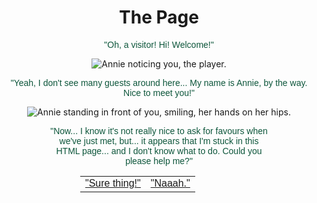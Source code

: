 <!DOCTYPE html>
<html lang="en-US">
  <head>
    <meta charset="utf-8" />
    <meta name="viewport" content="width=device-width" />
    <title>Annie's Stuck in an HTML Page</title>
    <style>
      body {
        text-align:center;
        background-image: url("the-page-images/background.png");
      }
    </style>
  </head>
  
  <body>
    <h1>The Page</h1>
    <p style="font-family:'Gill Sans', verdana, sans-serif; color:#0d563b;">"Oh, a visitor! Hi! Welcome!"</p>
    <img src="the-page-images/hello.png" alt="Annie noticing you, the player." />
    <p style="font-family:'Gill Sans', verdana, sans-serif; color:#0d563b;">"Yeah, I don't see many guests around here... My name is Annie, by the way. Nice to meet you!"</p>
    <img src="the-page-images/infrontofplayer.png" alt="Annie standing in front of you, smiling, her hands on her hips." />
    <p style="font-family:'Gill Sans', verdana, sans-serif; color:#0d563b; margin-left:75px; margin-right:75px">"Now... I know it's not really nice to ask for favours when we've just met, but... it appears that I'm stuck in this HTML page... and I don't know what to do. Could you please help me?"</p>
    <table style="text-aligment:center; width:50%; margin-left:auto; margin-right:auto; font-family:helvetica, sans-serif; color:#241457; text-decoration:underline">
      <tr>
        <td><a href="help-Annie.html">"Sure thing!"</a></td>
        <td><a href="no-help-Annie.html">"Naaah."</a></td>
      </tr>
    </table>
  </body>
